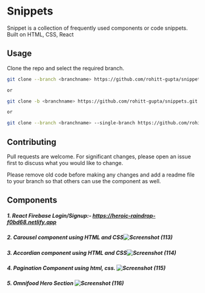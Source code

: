 # Snippets

Snippet is a collection of frequently used components or code snippets.
Built on HTML, CSS, React

## Usage

Clone the repo and select the required branch.
```bash
git clone --branch <branchname> https://github.com/rohitt-gupta/snippets.git

or

git clone -b <branchname> https://github.com/rohitt-gupta/snippets.git

or

git clone --branch <branchname> --single-branch https://github.com/rohitt-gupta/snippets.git

```
## 

## Contributing

Pull requests are welcome. For significant changes, please open an issue first
to discuss what you would like to change.

Please remove old code before making any changes and add a readme file to your branch so that others can use the component as well.


## Components
##### 1. React Firebase Login/Signup:- https://heroic-raindrop-f0bd68.netlify.app
##### 2. Carousel component using HTML and CSS![Screenshot (113)](https://user-images.githubusercontent.com/81370462/227846933-24597b1c-c635-49f7-a3ba-ea2781187156.png)
##### 3. Accordian component using HTML and CSS![Screenshot (114)](https://user-images.githubusercontent.com/81370462/227847063-ed70def3-a85d-4faf-bb89-9a4a0e838d1b.png)
##### 4. Pagination Component using html, css. ![Screenshot (115)](https://user-images.githubusercontent.com/81370462/228004162-05f032e9-b3b0-4464-bc3a-9399a7153515.png)
##### 5. Omnifood Hero Section ![Screenshot (116)](https://user-images.githubusercontent.com/81370462/228145439-b268ac47-6edd-46fa-88e0-919835fcd13a.png)

